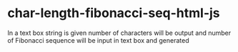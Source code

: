 # char-length-fibonacci-seq-html-js
In a text box string is given number of characters will be output and number of Fibonacci sequence will be input in text box and generated
